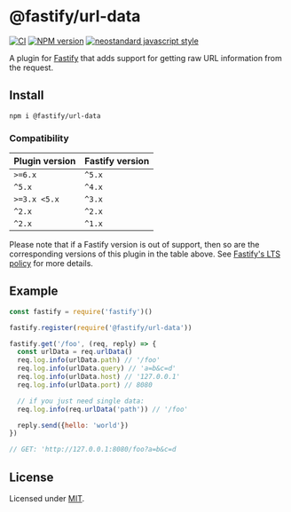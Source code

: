 # @fastify/url-data

[![CI](https://github.com/fastify/fastify-url-data/actions/workflows/ci.yml/badge.svg?branch=main)](https://github.com/fastify/fastify-url-data/actions/workflows/ci.yml)
[![NPM version](https://img.shields.io/npm/v/@fastify/url-data.svg?style=flat)](https://www.npmjs.com/package/@fastify/url-data)
[![neostandard javascript style](https://img.shields.io/badge/code_style-neostandard-brightgreen?style=flat)](https://github.com/neostandard/neostandard)

A plugin for [Fastify](https://fastify.dev/) that adds support for getting raw
URL information from the request.

## Install
```
npm i @fastify/url-data
```

### Compatibility
| Plugin version | Fastify version |
| ---------------|-----------------|
| `>=6.x`        | `^5.x`          |
| `^5.x`         | `^4.x`          |
| `>=3.x <5.x`   | `^3.x`          |
| `^2.x`         | `^2.x`          |
| `^2.x`         | `^1.x`          |


Please note that if a Fastify version is out of support, then so are the corresponding versions of this plugin
in the table above.
See [Fastify's LTS policy](https://github.com/fastify/fastify/blob/main/docs/Reference/LTS.md) for more details.

## Example

```js
const fastify = require('fastify')()

fastify.register(require('@fastify/url-data'))

fastify.get('/foo', (req, reply) => {
  const urlData = req.urlData()
  req.log.info(urlData.path) // '/foo'
  req.log.info(urlData.query) // 'a=b&c=d'
  req.log.info(urlData.host) // '127.0.0.1'
  req.log.info(urlData.port) // 8080

  // if you just need single data:
  req.log.info(req.urlData('path')) // '/foo'

  reply.send({hello: 'world'})
})

// GET: 'http://127.0.0.1:8080/foo?a=b&c=d
```

## License

Licensed under [MIT](./LICENSE).
